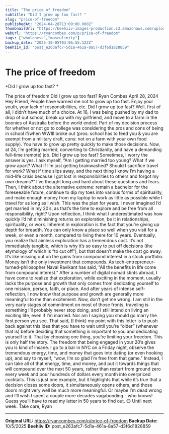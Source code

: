 ```yaml
---
title: "The price of freedom"
subtitle: "Did I grow up too fast? "
slug: "price-of-freedom"
publishedAt: "2024-04-28T13:00:00.000Z"
thumbnailUrl: "https://beehiiv-images-production.s3.amazonaws.com/uploads/asset/file/db8d3899-0074-4fba-bf58-f386bf8b5585/pablo-heimplatz-EAvS-4KnGrk-unsplash.jpg?t=1718473576"
webUrl: "https://ryancombes.com/p/price-of-freedom"
tags: ["wholeness","masculinity"]
backup_date: "2025-10-05T03:06:55.122Z"
beehiiv_id: "post_e263afc7-5d1a-461a-8a57-d3f6d1828859"
---
```


# The price of freedom

*Did I grow up too fast? *



The price of freedom Did I grow up too fast? Ryan Combes April 28, 2024 Hey Friend, People have warned me not to grow up too fast. Enjoy your youth, your lack of responsibilities, etc. Did I grow up too fast? Well, first of all, I didn’t have much of a choice. At 16, I was being pushed by my dad to drop of out school, break up with my girlfriend, and move to a farm in the boonies of Australia before the world ended. Part of my decision process for whether or not go to college was considering the pros and cons of being in school if/when WWIII broke out (pros: school has to feed you & you are exempt from a military draft, cons: not on a farm with your own food supply). You have to grow up pretty quickly to make those decisions. Now, at 24, I’m getting married, converting to Christianity, and have a demanding full-time (remote) job. Did I grow up too fast? Sometimes, I worry the answer is yes. I ask myself, “Am I getting married too young? What if we grow apart? What if I’m just getting brainwashed? Should I sacrifice travel for work? What if time slips away, and the next thing I know I’m having a mid-life crisis because I got lost in responsibilities to others and forgot my own dreams?” I’ve thought long and hard about these questions and fears. Then, I think about the alternative extreme: remain a bachelor for the foreseeable future, continue to dip my toes into various forms of spirituality, and make enough money from my laptop to work as little as possible while I travel for as long as I wish. This was the plan for years. I never imagined I’d get married in my 20’s, as that’s the time to explore and be free from all responsibility, right? Upon reflection, I think what I underestimated was how quickly I’d hit diminishing returns on exploration, be it in relationships, spirituality, or work. Inherent in exploration is the fact that you’re giving up depth for breadth. You can only know a place so well when you visit for a week, or even a month, compared to living there for 10 years. Eventually, you realize that aimless exploration has a tremendous cost. It’s not immediately tangible, which is why it’s so easy to put off decisions (the etymology of which is “to cut off”), but that doesn’t make the cost go away. It’s like missing out on the gains from compound interest in a stock portfolio. Money isn’t the only investment that compounds. As tech-entrepreneur-turned-philosopher Naval Ravikant has said, “All the benefits in life come from compound interest.” After a number of digital nomad stints abroad, I have come to realize that exploration, while exciting in the moment, usually lacks the purpose and growth that only comes from dedicating yourself to one mission, person, faith, or place. And after years of intense self-reflection, I now know that purpose and growth are generally more meaningful to me than excitement. Now, don’t get me wrong: I am still in the very early stages of commitment on most of those fronts, traveling is something I’ll probably never stop doing, and I still intend on living an exciting life, even if I’m married. Nor am I saying you should go marry the first person you see. That said, (I think) my point with this letter is to push back against this idea that you have to wait until you’re “older” (whenever that is) before deciding that something is important to you and dedicating yourself to it. That by choosing one thing, you’re limiting your freedom. This is only half the story. The freedom that being engaged in your 20’s gives you is kind of insane. I go to a bar in NYC on a Friday night, observe the tremendous energy, time, and money that goes into dating (or even hooking up), and say to myself, “wow, I’m so glad I’m free from that game.” Instead, I can take all of that energy, time, and money, and put it towards things that will compound over the next 50 years, rather than restart from ground zero every week and pour hundreds of dollars every month into overpriced cocktails. This is just one example, but it highlights that while it’s true that a decision closes some doors, it simultaneously opens others, and those doors might very well be much more meaningful. Or maybe I’m dead wrong and I’ll wish I spent a couple more decades vagabonding - who knows! Guess you’ll have to read my letter in 50 years to find out. 😉 Until next week. Take care, Ryan

---

**Original URL:** https://ryancombes.com/p/price-of-freedom
**Backup Date:** 10/5/2025
**Beehiiv ID:** post_e263afc7-5d1a-461a-8a57-d3f6d1828859
